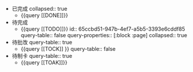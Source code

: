 - 已完成
  collapsed:: true
	- {{query [[DONE]]}}
- 待完成
	- {{query [[TODO]]}}
	  id:: 65ccbd51-947b-4ef7-a5b5-3393e6cddf85
	  query-table:: false
	  query-properties:: [:block :page]
	  collapsed:: true
- 待批改
  query-table:: true
	- {{query [[TOCK]] }}
	  query-table:: false
- 待制卡
  query-table:: true
	- {{query [[TOAK]]}}